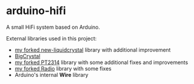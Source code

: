 # arduino-hifi


A small HiFi system based on Arduino.


External libraries used in this project:
 * [my forked new-liquidcrystal](https://bitbucket.org/vtech/new-liquidcrystal/branch/read_data_%2379) library with additional improvement
 * [BigCrystal](https://github.com/gregington/BigCrystal)
 * [my forked PT2314](https://github.com/wmarkow/PT2314) library with some additional fixes and improvements
 * [my forked Radio](https://github.com/wmarkow/Radio) library with some fixes
 * Arduino's internal **Wire** library
